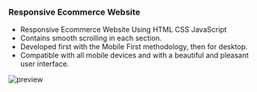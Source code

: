 ### Responsive Ecommerce Website

- Responsive Ecommerce Website Using HTML CSS JavaScript
- Contains smooth scrolling in each section.
- Developed first with the Mobile First methodology, then for desktop.
- Compatible with all mobile devices and with a beautiful and pleasant user interface.
  
![preview](https://github.com/Dropoutinnovations/Dropoutinnovations/assets/157423896/ff328d70-eb71-4e21-b617-6fc48e6555da)

